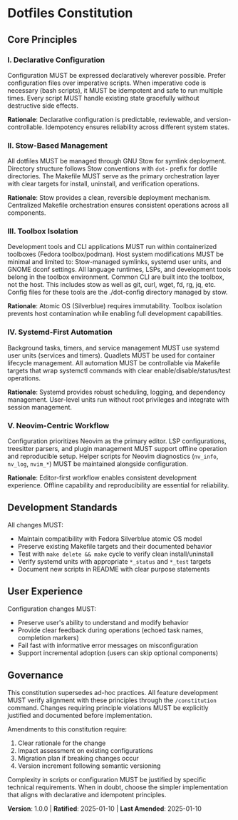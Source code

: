 <!--
Sync Impact Report:
Version: 0.0.0 → 1.0.0 (Initial constitution for dotfiles project)
Added sections:
  - Core Principles (5 principles defined)
  - Development Standards
  - User Experience
  - Governance
Templates status:
  ✅ constitution.md - created with all principles defined
  ⚠ plan-template.md - should validate against Stow-based deployment principle
  ⚠ spec-template.md - should check for automation requirements
  ⚠ tasks-template.md - should align with declarative configuration principle
Follow-up: Review dependent templates for alignment with dotfiles-specific principles
-->

# Dotfiles Constitution

## Core Principles

### I. Declarative Configuration
Configuration MUST be expressed declaratively wherever possible. Prefer configuration files over imperative scripts. When imperative code is necessary (bash scripts), it MUST be idempotent and safe to run multiple times. Every script MUST handle existing state gracefully without destructive side effects.

**Rationale**: Declarative configuration is predictable, reviewable, and version-controllable. Idempotency ensures reliability across different system states.

### II. Stow-Based Management
All dotfiles MUST be managed through GNU Stow for symlink deployment. Directory structure follows Stow conventions with `dot-` prefix for dotfile directories. 
The Makefile MUST serve as the primary orchestration layer with clear targets for install, uninstall, and verification operations.

**Rationale**: Stow provides a clean, reversible deployment mechanism.
Centralized Makefile orchestration ensures consistent operations across all components.

### III. Toolbox Isolation
Development tools and CLI applications MUST run within containerized toolboxes (Fedora toolbox/podman).
Host system modifications MUST be minimal and limited to: Stow-managed symlinks, systemd user units, and GNOME dconf settings.
All language runtimes, LSPs, and development tools belong in the toolbox environment.
Common CLI are built into the toolbox, not the host. This includes stow as well as git, curl, wget, fd, rg, jq, etc.
Config files for these tools are the ./dot-config directory managed by stow.

**Rationale**: Atomic OS (Silverblue) requires immutability. Toolbox isolation prevents host contamination while enabling full development capabilities.

### IV. Systemd-First Automation
Background tasks, timers, and service management MUST use systemd user units (services and timers). Quadlets MUST be used for container lifecycle management. All automation MUST be controllable via Makefile targets that wrap systemctl commands with clear enable/disable/status/test operations.

**Rationale**: Systemd provides robust scheduling, logging, and dependency management. User-level units run without root privileges and integrate with session management.

### V. Neovim-Centric Workflow
Configuration prioritizes Neovim as the primary editor. LSP configurations, treesitter parsers, and plugin management MUST support offline operation and reproducible setup. Helper scripts for Neovim diagnostics (`nv_info`, `nv_log`, `nvim_*`) MUST be maintained alongside configuration.

**Rationale**: Editor-first workflow enables consistent development experience. Offline capability and reproducibility are essential for reliability.



## Development Standards

All changes MUST:
- Maintain compatibility with Fedora Silverblue atomic OS model
- Preserve existing Makefile targets and their documented behavior  
- Test with `make delete && make` cycle to verify clean install/uninstall
- Verify systemd units with appropriate `*_status` and `*_test` targets
- Document new scripts in README with clear purpose statements

## User Experience

Configuration changes MUST:
- Preserve user's ability to understand and modify behavior
- Provide clear feedback during operations (echoed task names, completion markers)
- Fail fast with informative error messages on misconfiguration
- Support incremental adoption (users can skip optional components)

## Governance

This constitution supersedes ad-hoc practices. All feature development MUST verify alignment with these principles through the `/constitution` command. Changes requiring principle violations MUST be explicitly justified and documented before implementation.

Amendments to this constitution require:
1. Clear rationale for the change
2. Impact assessment on existing configurations
3. Migration plan if breaking changes occur
4. Version increment following semantic versioning

Complexity in scripts or configuration MUST be justified by specific technical requirements. When in doubt, choose the simpler implementation that aligns with declarative and idempotent principles.

**Version**: 1.0.0 | **Ratified**: 2025-01-10 | **Last Amended**: 2025-01-10
